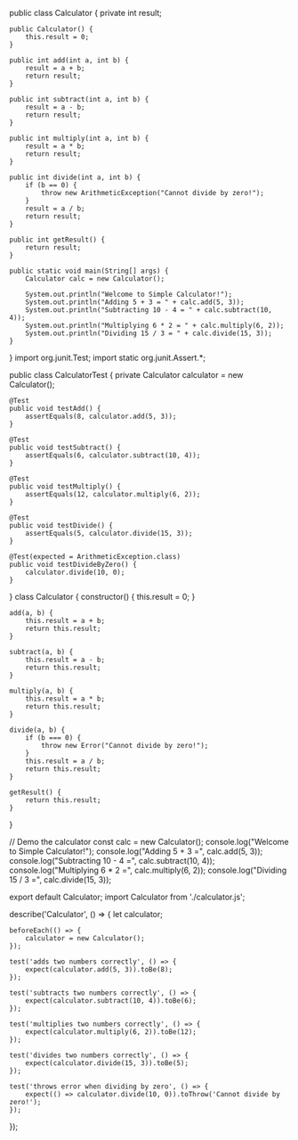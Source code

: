 public class Calculator {
    private int result;

    public Calculator() {
        this.result = 0;
    }

    public int add(int a, int b) {
        result = a + b;
        return result;
    }

    public int subtract(int a, int b) {
        result = a - b;
        return result;
    }

    public int multiply(int a, int b) {
        result = a * b;
        return result;
    }

    public int divide(int a, int b) {
        if (b == 0) {
            throw new ArithmeticException("Cannot divide by zero!");
        }
        result = a / b;
        return result;
    }

    public int getResult() {
        return result;
    }

    public static void main(String[] args) {
        Calculator calc = new Calculator();

        System.out.println("Welcome to Simple Calculator!");
        System.out.println("Adding 5 + 3 = " + calc.add(5, 3));
        System.out.println("Subtracting 10 - 4 = " + calc.subtract(10, 4));
        System.out.println("Multiplying 6 * 2 = " + calc.multiply(6, 2));
        System.out.println("Dividing 15 / 3 = " + calc.divide(15, 3));
    }
}
import org.junit.Test;
import static org.junit.Assert.*;

public class CalculatorTest {
    private Calculator calculator = new Calculator();

    @Test
    public void testAdd() {
        assertEquals(8, calculator.add(5, 3));
    }

    @Test
    public void testSubtract() {
        assertEquals(6, calculator.subtract(10, 4));
    }

    @Test
    public void testMultiply() {
        assertEquals(12, calculator.multiply(6, 2));
    }

    @Test
    public void testDivide() {
        assertEquals(5, calculator.divide(15, 3));
    }

    @Test(expected = ArithmeticException.class)
    public void testDivideByZero() {
        calculator.divide(10, 0);
    }
}
class Calculator {
    constructor() {
        this.result = 0;
    }

    add(a, b) {
        this.result = a + b;
        return this.result;
    }

    subtract(a, b) {
        this.result = a - b;
        return this.result;
    }

    multiply(a, b) {
        this.result = a * b;
        return this.result;
    }

    divide(a, b) {
        if (b === 0) {
            throw new Error("Cannot divide by zero!");
        }
        this.result = a / b;
        return this.result;
    }

    getResult() {
        return this.result;
    }
}

// Demo the calculator
const calc = new Calculator();
console.log("Welcome to Simple Calculator!");
console.log("Adding 5 + 3 =", calc.add(5, 3));
console.log("Subtracting 10 - 4 =", calc.subtract(10, 4));
console.log("Multiplying 6 * 2 =", calc.multiply(6, 2));
console.log("Dividing 15 / 3 =", calc.divide(15, 3));

export default Calculator;
import Calculator from './calculator.js';

describe('Calculator', () => {
    let calculator;

    beforeEach(() => {
        calculator = new Calculator();
    });

    test('adds two numbers correctly', () => {
        expect(calculator.add(5, 3)).toBe(8);
    });

    test('subtracts two numbers correctly', () => {
        expect(calculator.subtract(10, 4)).toBe(6);
    });

    test('multiplies two numbers correctly', () => {
        expect(calculator.multiply(6, 2)).toBe(12);
    });

    test('divides two numbers correctly', () => {
        expect(calculator.divide(15, 3)).toBe(5);
    });

    test('throws error when dividing by zero', () => {
        expect(() => calculator.divide(10, 0)).toThrow('Cannot divide by zero!');
    });
});
